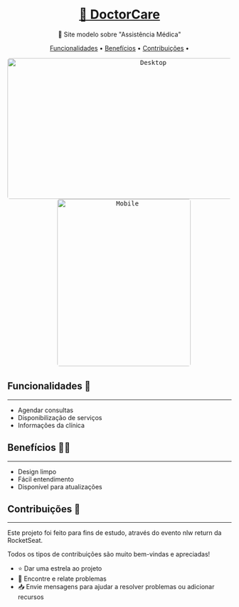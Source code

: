 <h1 align="center">
    <a href="thiagoavieira.github.io/doctorcare">🔗 DoctorCare</a>
</h1>
<p align="center">🚀 Site modelo sobre "Assistência Médica"</p>

<p align="center">
  <a href="#funcionalidades">Funcionalidades</a> •
  <a href="#beneficios">Benefícios</a> •
  <a href="#contribuicoes">Contribuições</a> •
</p>

<p align="center">
  <kbd>
    <img width="640" style="border-radius: 5px" height="316" src="https://i.postimg.cc/YCvggncD/doctor-care-example.png" alt="Desktop">
  </kbd>
  &nbsp;&nbsp;&nbsp;&nbsp;
  <kbd>
    <img width="300" style="border-radius: 5px" height="375" src="https://i.postimg.cc/k42XYZcL/doctor-care-example-2.png" alt="Mobile">
  </kbd>
</p>

## **Funcionalidades** 💬
--------

<ul>
  <li>Agendar consultas</li>
  <li>Disponibilização de serviços</li>
  <li>Informações da clínica</li>
</ul>

## **Benefícios** 👩‍⚕️
--------

<ul>
  <li>Design limpo</li>
  <li>Fácil entendimento</li>
  <li>Disponível para atualizações</li>
</ul>

## **Contribuições** :handshake:
--------

Este projeto foi feito para fins de estudo, através do evento nlw return da RocketSeat.

Todos os tipos de contribuições são muito bem-vindas e apreciadas!

<ul>
  <li>⭐️ Dar uma estrela ao projeto</li>
  <li>🐛 Encontre e relate problemas</li>
  <li>📥 Envie mensagens para ajudar a resolver problemas ou adicionar recursos</li>
</ul>
